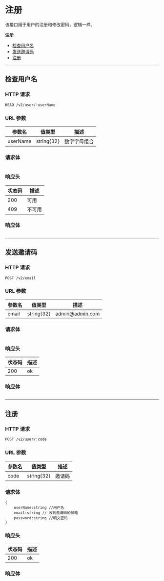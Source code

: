 # 注册

该接口用于用户的注册和修改密码，逻辑一样。

**注册**
* [检查用户名](#检查用户名)
* [发送邀请码](#发送邀请码)
* [注册](#注册)


---

## 检查用户名

### HTTP 请求

```
HEAD /v2/user/:userName
```

### URL 参数

参数名      | 值类型     | 描述
----------- | ---------- | -----------
userName    | string{32} | 数字字母组合

### 请求体

```
```
### 响应头

状态码      |描述
----------- | -----------
200         | 可用
409         | 不可用

### 响应体

```
```

---


## 发送邀请码

### HTTP 请求

```
POST /v2/email
```

### URL 参数
参数名    | 值类型     | 描述
-------- | ---------- | -----------
email    | string{32} | admin@admin.com


### 请求体

```

```
### 响应头

状态码      |描述
----------- | -----------
200         | ok


### 响应体

```
```

---



## 注册

### HTTP 请求

```
POST /v2/user/:code
```

### URL 参数

参数名      | 值类型     | 描述
----------- | ---------- | -----------
code        | string{32} | 邀请码


### 请求体

```
{
    userName:string //用户名
    email:string // 收到邀请码的邮箱
    password:string //明文密码
}
```
### 响应头

状态码      |描述
----------- | -----------
200         | ok


### 响应体

```
```
